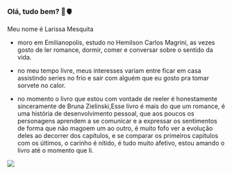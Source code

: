 ### Olá, tudo bem? 🦋🫀

Meu nome é Larissa Mesquita

- moro em Emilianopolis, estudo no Hemilson Carlos Magrini, as vezes gosto de ler romance, dormir, comer e conversar sobre o sentido da vida.

- no meu tempo livre, meus interesses variam entre ficar em casa assistindo series no frio e sair com alguém que eu gosto pra tomar sorvete no calor.

- no momento o livro que estou com vontade de reeler é honestamente sinceramente de Bruna Zielinski,Esse livro é mais do que um romance, é uma história de desenvolvimento pessoal, que aos poucos os personagens aprendem a se comunicar e a expressar os sentimentos de forma que não magoem um ao outro, é muito fofo ver a evolução deles ao decorrer dos capítulos, e se comparar os primeiros capítulos com os últimos, o carinho é nítido, é tudo muito afetivo, estou amando o livro até o momento que li.

![](https://tenor.com/dg9U314FlR6.gif)

